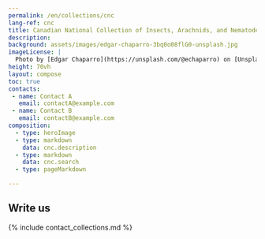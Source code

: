 ```yaml
---
permalink: /en/collections/cnc
lang-ref: cnc
title: Canadian National Collection of Insects, Arachnids, and Nematodes (CNC)
description:
background: assets/images/edgar-chaparro-3bq0o08flG0-unsplash.jpg
imageLicense: |
  Photo by [Edgar Chaparro](https://unsplash.com/@echaparro) on [Unsplash](https://unsplash.com)
height: 70vh
layout: compose
toc: true
contacts:
 - name: Contact A
   email: contactA@example.com
 - name: Contact B
   email: contactB@example.com
composition:
  - type: heroImage
  - type: markdown
    data: cnc.description
  - type: markdown
    data: cnc.search
  - type: pageMarkdown

---
```


## Write us

{% include contact_collections.md %}
